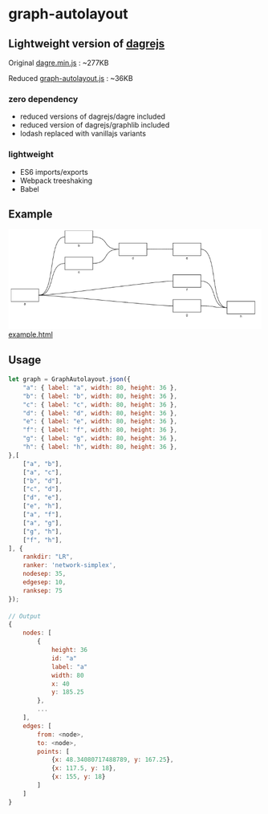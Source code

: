 # graph-autolayout

## Lightweight version of [dagrejs](https://github.com/dagrejs/dagre)

Original [dagre.min.js](https://github.com/dagrejs/dagre/blob/master/dist/dagre.min.js) : ~277KB

Reduced [graph-autolayout.js](https://github.com/dagrejs/dagre/blob/master/dist/dagre.min.js) : ~36KB

### zero dependency
- reduced versions of dagrejs/dagre included
- reduced version of dagrejs/graphlib included
- lodash replaced with vanillajs variants

### lightweight
- ES6 imports/exports
- Webpack treeshaking
- Babel

## Example

![example graph](/example/example.png)
[example.html](https://git.codingkiwi.de/codingkiwi/graph-autolayout/src/branch/master/example/index.html)

## Usage

```js
let graph = GraphAutolayout.json({
    "a": { label: "a", width: 80, height: 36 },
    "b": { label: "b", width: 80, height: 36 },
    "c": { label: "c", width: 80, height: 36 },
    "d": { label: "d", width: 80, height: 36 },
    "e": { label: "e", width: 80, height: 36 },
    "f": { label: "f", width: 80, height: 36 },
    "g": { label: "g", width: 80, height: 36 },
    "h": { label: "h", width: 80, height: 36 },
},[
    ["a", "b"],
    ["a", "c"],
    ["b", "d"],
    ["c", "d"],
    ["d", "e"],
    ["e", "h"],
    ["a", "f"],
    ["a", "g"],
    ["g", "h"],
    ["f", "h"],
], {
    rankdir: "LR",
    ranker: 'network-simplex',
    nodesep: 35,
    edgesep: 10,
    ranksep: 75
});

// Output
{
    nodes: [
        {
            height: 36
            id: "a"
            label: "a"
            width: 80
            x: 40
            y: 185.25
        },
        ...
    ],
    edges: [
        from: <node>,
        to: <node>,
        points: [
            {x: 48.34080717488789, y: 167.25},
            {x: 117.5, y: 18},
            {x: 155, y: 18}
        ]
    ]
}
```